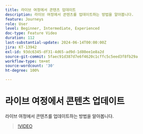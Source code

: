 ```yaml
---
title: 라이브 여정에서 콘텐츠 업데이트
description: 라이브 여정에서 콘텐츠를 업데이트하는 방법을 알아봅니다.
feature: Journeys
role: User
level: Beginner, Intermediate, Experienced
doc-type: Feature Video
duration: 112
last-substantial-update: 2024-06-14T00:00:00Z
jira: KT-13942
exl-id: 93dc6345-df31-4d65-ad9d-1d80ee1e8a2d
source-git-commit: 5faec91d387d7e6f4620c1cffc5c5eed3f8fb29a
workflow-type: tm+mt
source-wordcount: '30'
ht-degree: 100%

---
```


# 라이브 여정에서 콘텐츠 업데이트

라이브 여정에서 콘텐츠를 업데이트하는 방법을 알아봅니다.

>[!VIDEO](https://video.tv.adobe.com/v/3439615/?learn=on&captions=kor)

